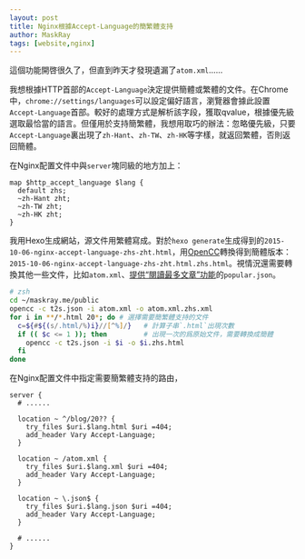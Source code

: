```yaml
---
layout: post
title: Nginx根據Accept-Language的簡繁體支持
author: MaskRay
tags: [website,nginx]
---
```


這個功能開啓很久了，但直到昨天才發現遺漏了`atom.xml`……

我想根據HTTP首部的`Accept-Language`決定提供簡體或繁體的文件。在Chrome中，`chrome://settings/languages`可以設定偏好語言，瀏覽器會據此設置`Accept-Language`首部。較好的處理方式是解析該字段，獲取qvalue，根據優先級選取最恰當的語言。但僅用於支持簡繁體，我想用取巧的辦法：忽略優先級，只要`Accept-Language`裏出現了`zh-Hant`、`zh-TW`、`zh-HK`等字樣，就返回繁體，否則返回簡體。

<!-- more -->

在Nginx配置文件中與`server`塊同級的地方加上：

```nginx
map $http_accept_language $lang {
  default zhs;
  ~zh-Hant zht;
  ~zh-TW zht;
  ~zh-HK zht;
}
```

我用Hexo生成網站，源文件用繁體寫成。對於`hexo generate`生成得到的`2015-10-06-nginx-accept-language-zhs-zht.html`，用[OpenCC](https://github.com/BYVoid/OpenCC)轉換得到簡體版本：`2015-10-06-nginx-accept-language-zhs-zht.html.zhs.html`。視情況還需要轉換其他一些文件，比如`atom.xml`、[提供“閱讀最多文章”功能](/blog/2013-08-19-popular-posts-with-google-analytics-api)的`popular.json`。

```zsh
# zsh
cd ~/maskray.me/public
opencc -c t2s.json -i atom.xml -o atom.xml.zhs.xml
for i in **/*.html 20*; do # 選擇需要簡繁體支持的文件
  c=${#${(s/.html/%)i}//[^%]/}   # 計算子串`.html`出現次數
  if (( $c <= 1 )); then         # 出現一次的爲原始文件，需要轉換成簡體
    opencc -c t2s.json -i $i -o $i.zhs.html
  fi
done
```

在Nginx配置文件中指定需要簡繁體支持的路由，

```
server {
  # ......

  location ~ ^/blog/20?? {
    try_files $uri.$lang.html $uri =404;
    add_header Vary Accept-Language;
  }

  location ~ /atom.xml {
    try_files $uri.$lang.xml $uri =404;
    add_header Vary Accept-Language;
  }

  location ~ \.json$ {
    try_files $uri.$lang.json $uri =404;
    add_header Vary Accept-Language;
  }

  # ......
}
```
